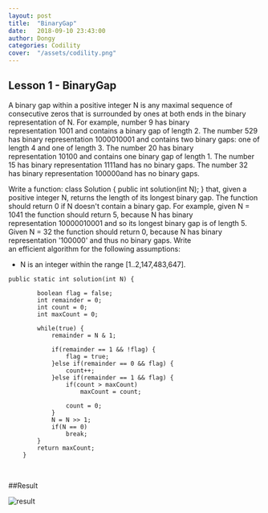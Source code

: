 ```yaml
---
layout: post
title:  "BinaryGap"
date:   2018-09-10 23:43:00
author: Dongy
categories: Codility
cover:  "/assets/codility.png"
---
```


## Lesson 1 - BinaryGap

<div>
A binary gap within a positive integer N is any maximal sequence of consecutive zeros that is surrounded by ones at both ends in the binary representation of N.
For example, number 9 has binary representation 1001 and contains a binary gap of length 2. 
The number 529 has binary representation 1000010001 and contains two binary gaps: one of length 4 and one of length 3. 
The number 20 has binary representation 10100 and contains one binary gap of length 1. 
The number 15 has binary representation 1111and has no binary gaps. The number 32 has binary representation 100000and has no binary gaps.

Write a function:
class Solution { public int solution(int N); }
that, given a positive integer N, returns the length of its longest binary gap. 
The function should return 0 if N doesn't contain a binary gap.
For example, given N = 1041 the function should return 5, because N has binary representation 10000010001 and so its longest binary gap is of length 5. Given N = 32 the function should return 0, because N has binary representation '100000' and thus no binary gaps.
Write an efficient algorithm for the following assumptions:
* N is an integer within the range [1..2,147,483,647].
</div>


```
public static int solution(int N) {
		
		boolean flag = false;
		int remainder = 0;
		int count = 0;
		int maxCount = 0;

		while(true) {
			remainder = N & 1;
			
			if(remainder == 1 && !flag) {
				flag = true;
			}else if(remainder == 0 && flag) {
				count++;
			}else if(remainder == 1 && flag) {
				if(count > maxCount)
					maxCount = count;
				
				count = 0;
			}
			N = N >> 1;
			if(N == 0)
				break;
	    }
		return maxCount;
	}
```
<br>

##Result

<img src="{{ site.baseurl }}/assets/codility_result1.png" title="result" class="result">
